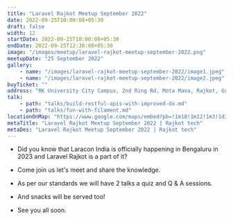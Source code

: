 ```yaml
---
title: "Laravel Rajkot Meetup September 2022"
date: 2022-09-25T10:00:08+05:30
draft: false
width: 12
startDate: 2022-09-25T10:00:08+05:30
endDate: 2022-09-25T12:30:08+05:30
image: "/images/meetup/laravel-rajkot-meetup-september-2022.png"
meetupDate: "25 September 2022"
gallery:
    - name: "/images/laravel-rajkot-meetup-september-2022/image1.jpeg"
    - name: "/images/laravel-rajkot-meetup-september-2022/image2.jpeg"
buyTicket: ""
address: "RK University City Campus, 2nd Ring Rd, Mota Mava, Rajkot, Gujarat 360005, India"
talk: 
    - path: "talks/build-restful-apis-with-improved-dx.md"
    - path: "talks/fun-with-filament.md"
locationOnMap: "https://www.google.com/maps/embed?pb=!1m18!1m12!1m3!1d3692.4238969546304!2d70.75028447511475!3d22.261926944285523!2m3!1f0!2f0!3f0!3m2!1i1024!2i768!4f13.1!3m3!1m2!1s0x3959cbaf9787c173%3A0x8f107a3a70a8ad61!2sRK%20University%20City%20Campus!5e0!3m2!1sen!2sin!4v1704881177360!5m2!1sen!2sin"  
metaTitle: "Laravel Rajkot Meetup September 2022 | Rajkot tech"
metaDes: "Laravel Rajkot Meetup September 2022 | Rajkot tech"
---
```


- Did you know that Laracon India is officially happening in Bengaluru in 2023 and Laravel Rajkot is a part of it?

- Come join us let's meet and share the knowledge.

- As per our standards we will have 2 talks a quiz and Q & A sessions.

- And snacks will be served too!

- See you all soon.
